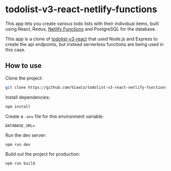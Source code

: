 # todolist-v3-react-netlify-functions

This app lets you create various todo lists with their individual items, built using React, Redux, [Netlify Functions](https://www.netlify.com/products/functions/) and PostgreSQL for the database.

This app is a clone of [todolist-v3-react](https://github.com/ViaxCo/todolist-v3-react) that used Node.js and Express to create the api endpoints, but instead serverless functions are being used in this case.

## How to use

Clone the project:

```bash
git clone https://github.com/ViaxCo/todolist-v3-react-netlify-functions.git
```

Install dependencies:

```bash
npm install
```

Create a `.env` file for this environment variable:

```
DATABASE_URL=
```

Run the dev server:

```bash
npm run dev
```

Build out the project for production:

```bash
npm run build
```
